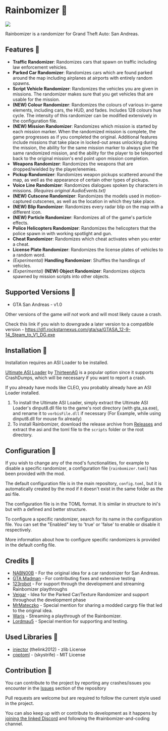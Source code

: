 # Rainbomizer 🌈

<img src="https://media.discordapp.net/attachments/419957309192536066/602097860292509718/spinning.gif">

Rainbomizer is a randomizer for Grand Theft Auto: San Andreas. 

## Features 🌈

- **Traffic Randomizer**: Randomizes cars that spawn on traffic including law enforcement vehicles.
- **Parked Car Randomizer**: Randomizes cars which are found parked around the map including airplanes at airports with entirely random spawns.
- **Script Vehicle Randomizer**: Randomizes the vehicles you are given in missions. The randomizer makes sure that you get vehicles that are usable for the mission.
- **(NEW) Colour Randomizer**: Randomizes the colours of various in-game elements, including cars, the HUD, and fades. Includes 128 colours hue cycle. The intensity of this randomizer can be modified extensively in the configuration file.
- **(NEW) Mission Randomizer**: Randomizes which mission is started by each mission marker. When the randomized mission is complete, the game progresses as if you completed the original. Additional features include missions that take place in locked-out areas unlocking during the mission, the ability for the same mission marker to always give the same randomized mission, and the ability for the player to be teleported back to the original mission's end point upon mission completion.
- **Weapons Randomizer**: Randomizes the weapons that are dropped/wielded by the player/enemies.
- **Pickup Randomizer**: Randomizes weapon pickups scattered around the map, as well as the appearance of certain other types of pickups.
- **Voice Line Randomizer**: Randomizes dialogues spoken by characters in missions. *(Requires original AudioEvents.txt)*
- **(NEW) Cutscene Randomizer**: Randomizes the models used in motion-captured cutscenes, as well as the location in which they take place.
- **(NEW) Blip Randomizer**: Randomizes every radar blip on the map with a different icon.
- **(NEW) Particle Randomizer**: Randomizes all of the game's particle effects.
- **Police Helicopters Randomizer**: Randomizes the helicopters that the police spawn in with working spotlight and gun.
- **Cheat Randomizer**: Randomizes which cheat activates when you enter a cheat.
- **License Plate Randomizer**: Randomizes the license plates of vehicles to a random word.
- *(Experimental)* **Handling Randomizer**: Shuffles the handlings of vehicles.
- *(Experimental)* **(NEW) Object Randomizer**: Randomizes objects spawned by mission scripts into other objects.

## Supported Versions 🌈

* GTA San Andreas - v1.0

Other versions of the game *will not* work and will most likely cause a crash.

Check this link if you wish to downgrade a later version to a compatible version - https://dl1.rockstarnexus.com/gta/sa/GTASA_12-9-14_Steam_to_V1_DG.exe

## Installation 🌈

Installation requires an ASI Loader to be installed. 

[Ultimate ASI Loader](https://github.com/ThirteenAG/Ultimate-ASI-Loader) by [ThirteenAG](https://github.com/ThirteenAG) is a popular option since it supports CrashDumps, which will be necessary if you want to report a crash.

If you already have mods like CLEO, you probably already have an ASI Loader installed. 

1. To install the Ultimate ASI Loader, simply extract the Ultimate ASI Loader's dinput8.dll file to the game's root directory (with gta_sa.exe), and rename it to `vorbisFile.dll` if necessary (For Example, while using dinput8.dll for mouse fix already)
2. To install Rainbomizer, download the release archive from [Releases](https://github.com/Zarig/Rainbomizer/releases) and extract the asi and the toml file to the `scripts` folder or the root directory.

## Configuration 🌈

If you wish to change any of the mod's functionalities, for example to disable a specific randomizer, a configuration file (`rainbomizer.toml`) has been provided with the mod.

The default configuration file is in the main repository, `config.toml`, but it is automatically created by the mod if it doesn't exist in the same folder as the asi file.

The configuration file is in the TOML format. It is similar in structure to ini's but with a defined and better structure. 

To configure a specific randomizer, search for its name in the configuration file. You can set the "Enabled" key to 'true' or 'false' to enable or disable it respectively.

More information about how to configure specific randomizers is provided in the default config file.

## Credits 🌈

- [NABN00B](https://www.twitch.tv/nabn00b) - For the original idea for a car randomizer for San Andreas.
- [GTA Madman](https://twitch.tv/gta_madman) - For contributing fixes and extensive testing
- [123robot](https://www.twitch.tv/123robot) - For support through the development and streaming Rainbomizer playthroughs
- [Veigar](https://gtaforums.com/profile/685882-veigar/) - Idea for the Parked Car/Texture Randomizer and support throughout the development phase
- [MrMateczko](https://www.twitch.tv/mrmateczko_) - Special mention for sharing a modded cargrp file that led to the original idea.
- [Waris](https://www.twitch.tv/wariscoach) - Streaming a playthrough of the Rainbomizer.
- [Lordmau5](https://www.twitch.tv/lordmau5/) - Special mention for supporting and testing.

## Used Libraries 🌈

- [injector](https://github.com/thelink2012/injector) (thelink2012) - zlib License
- [cpptoml](https://github.com/skystrife/cpptoml) - (skystrife) - MIT License

## Contribution 🌈

You can contribute to the project by reporting any crashes/issues you encounter in the [Issues](https://github.com/Zarig/Rainbomizer/issues) section of the repository

Pull requests are welcome but are required to follow the current style used in the project.

You can also keep up with or contribute to development as it happens by [joining the linked Discord](http://discord.gg/3dRXnjC) and following the #rainbomizer-and-coding channel.
